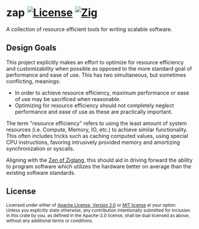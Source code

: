 zap [![License](https://img.shields.io/badge/license-MIT-8FBD08.svg)](https://shields.io/) [![Zig](https://img.shields.io/badge/Made_with-Zig-F7A41D.svg)](https://shields.io/)
====
A collection of resource efficient tools for writing scalable software.

## Design Goals
This project explicitly makes an effort to optimize for resource efficiency and customizability when possible as opposed to the more standard goal of performance and ease of use. This has two simultaneous, but sometimes conflicting, meanings:

* In order to achieve resource efficiency, maximum performance or ease of use may be sacrificed when reasonable.
* Optimizing for resource efficiency should not completely neglect performance and ease of use as these are practically important.

The term "resource efficiency" refers to using the least amount of system resources (i.e. Compute, Memory, IO, etc.) to achieve similar functionality. This often includes tricks such as caching computed values, using special CPU instructions, favoring intrusively provided memory and amortizing synchronization or syscalls.

Aligning with the [Zen of Ziglang](https://ziglang.org/documentation/master/#Zen), this should aid in driving forward the ability to program software which utilizes the hardware better on average than the existing software standards.

## License

<sup>
Licensed under either of <a href="LICENSE-APACHE">Apache License, Version
2.0</a> or <a href="LICENSE-MIT">MIT license</a> at your option.
</sup>

<br/>

<sub>
Unless you explicitly state otherwise, any contribution intentionally submitted
for inclusion in this crate by you, as defined in the Apache-2.0 license, shall
be dual licensed as above, without any additional terms or conditions.
</sub>
